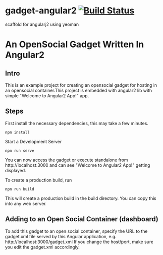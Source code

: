# gadget-angular2   [![Build Status](https://travis-ci.org/dodash/gadget-angular2.svg?branch=master)](https://travis-ci.org/dodash/gadget-angular2)
scaffold for angularj2 using yeoman



# An OpenSocial Gadget Written In Angular2

## Intro
This is an example project for creating an opensocial gadget for hosting in an opensocial container.This project is embedded with angular2 lib
with simple "Welcome to Angular2 App!" app.

## Steps 
First install the necessary dependencies, this may take a few minutes.
```
npm install
```
Start a Development Server
```
npm run serve
```
You can now access the gadget or execute standalone from http://localhost:3000 and can see "Welcome to Angular2 App!" getting displayed.

To create a production build, run
```
npm run build
```
This will create a production build in the build directory. You can copy this into any web server.

## Adding to an Open Social Container (dashboard)
To add this gadget to an open social container, specify the URL to the gadget.xml file served by this Angular application, e.g.
http://localhost:3000/gadget.xml
If you change the host/port, make sure you edit the gadget.xml accordingly.
